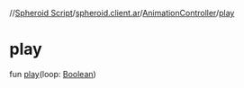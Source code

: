 //[Spheroid Script](../../index.md)/[spheroid.client.ar](../index.md)/[AnimationController](index.md)/[play](play.md)



# play  
 
fun [play](play.md)(loop: [Boolean](../../spheroid/-boolean/index.md))  



